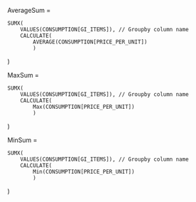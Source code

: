 AverageSum = 

    SUMX(
        VALUES(CONSUMPTION[GI_ITEMS]), // Groupby column name 
        CALCULATE(
            AVERAGE(CONSUMPTION[PRICE_PER_UNIT])
            )
)

MaxSum = 

    SUMX(
        VALUES(CONSUMPTION[GI_ITEMS]), // Groupby column name 
        CALCULATE(
            Max(CONSUMPTION[PRICE_PER_UNIT])
            )
)

MinSum = 

    SUMX(
        VALUES(CONSUMPTION[GI_ITEMS]), // Groupby column name 
        CALCULATE(
            Min(CONSUMPTION[PRICE_PER_UNIT])
            )
)

